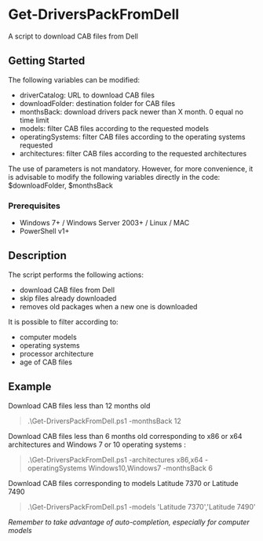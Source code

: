 # Get-DriversPackFromDell

A script to download CAB files from Dell

## Getting Started

The following variables can be modified:
* driverCatalog: URL to download CAB files
* downloadFolder: destination folder for CAB files
* monthsBack: download drivers pack newer than X month. 0 equal no time limit
* models: filter CAB files according to the requested models
* operatingSystems: filter CAB files according to the operating systems requested
* architectures: filter CAB files according to the requested architectures

The use of parameters is not mandatory.
However, for more convenience, it is advisable to modify the following variables directly in the code: $downloadFolder, $monthsBack

### Prerequisites

* Windows 7+ / Windows Server 2003+ / Linux / MAC
* PowerShell v1+

## Description

The script performs the following actions:
* download CAB files from Dell
* skip files already downloaded
* removes old packages when a new one is downloaded

It is possible to filter according to:
* computer models
* operating systems
* processor architecture
* age of CAB files

## Example

Download CAB files less than 12 months old
> .\Get-DriversPackFromDell.ps1 -monthsBack 12

Download CAB files less than 6 months old corresponding to x86 or x64 architectures and Windows 7 or 10 operating systems :
> .\Get-DriversPackFromDell.ps1 -architectures x86,x64 -operatingSystems Windows10,Windows7 -monthsBack 6

Download CAB files corresponding to models Latitude 7370 or Latitude 7490
> .\Get-DriversPackFromDell.ps1 -models 'Latitude 7370','Latitude 7490'

*Remember to take advantage of auto-completion, especially for computer models*
